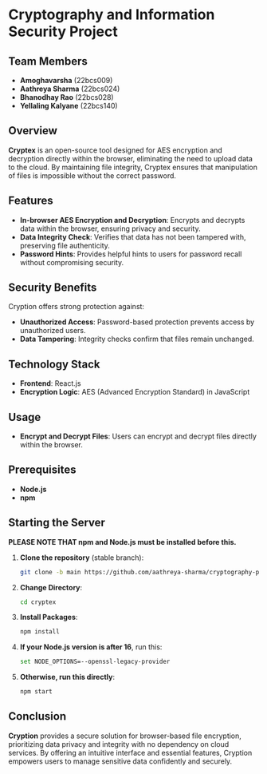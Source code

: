 # **Cryptography and Information Security Project**

## **Team Members**

- **Amoghavarsha** (22bcs009)
- **Aathreya Sharma** (22bcs024)
- **Bhanodhay Rao** (22bcs028)
- **Yellaling Kalyane** (22bcs140)

## **Overview**

**Cryptex** is an open-source tool designed for AES encryption and decryption directly within the browser, eliminating the need to upload data to the cloud. By maintaining file integrity, Cryptex ensures that manipulation of files is impossible without the correct password.

## **Features**

- **In-browser AES Encryption and Decryption**: Encrypts and decrypts data within the browser, ensuring privacy and security.
- **Data Integrity Check**: Verifies that data has not been tampered with, preserving file authenticity.
- **Password Hints**: Provides helpful hints to users for password recall without compromising security.

## **Security Benefits**

Cryption offers strong protection against:

- **Unauthorized Access**: Password-based protection prevents access by unauthorized users.
- **Data Tampering**: Integrity checks confirm that files remain unchanged.

## **Technology Stack**

- **Frontend**: React.js
- **Encryption Logic**: AES (Advanced Encryption Standard) in JavaScript

## **Usage**

- **Encrypt and Decrypt Files**: Users can encrypt and decrypt files directly within the browser.

## **Prerequisites**

- **Node.js**
- **npm**

## **Starting the Server**

**PLEASE NOTE THAT npm and Node.js must be installed before this.**

1. **Clone the repository** (stable branch):
    ```bash
    git clone -b main https://github.com/aathreya-sharma/cryptography-project
    ```

2. **Change Directory**:
    ```bash
    cd cryptex
    ```

3. **Install Packages**:
    ```bash
    npm install
    ```

4. **If your Node.js version is after 16**, run this:
    ```bash
    set NODE_OPTIONS=--openssl-legacy-provider
    ```

5. **Otherwise, run this directly**:
    ```bash
    npm start
    ```

## **Conclusion**

**Cryption** provides a secure solution for browser-based file encryption, prioritizing data privacy and integrity with no dependency on cloud services. By offering an intuitive interface and essential features, Cryption empowers users to manage sensitive data confidently and securely.
